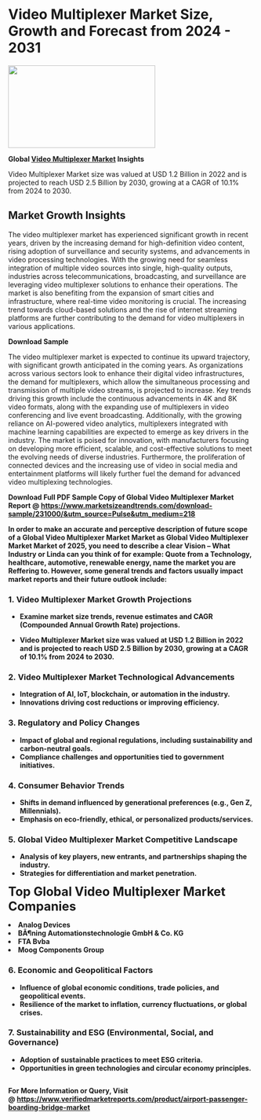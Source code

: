<H1>Video Multiplexer Market Size, Growth and Forecast from 2024 - 2031</H1><img class="aligncenter size-medium wp-image-584254" src="https://thirdeyenews.in/wp-content/uploads/2024/09/Global-Market-Research-300x168.jpeg" alt="" width="300" height="168" /><p><strong>Global&nbsp;<a href="https://www.marketsizeandtrends.com/download-sample/231000/&amp;utm_source=Pulse&amp;utm_medium=218">Video Multiplexer Market</a> Insights</strong></p><p>Video Multiplexer Market size was valued at USD 1.2 Billion in 2022 and is projected to reach USD 2.5 Billion by 2030, growing at a CAGR of 10.1% from 2024 to 2030.</p><p><h2>Market Growth Insights</h2> <p>The video multiplexer market has experienced significant growth in recent years, driven by the increasing demand for high-definition video content, rising adoption of surveillance and security systems, and advancements in video processing technologies. With the growing need for seamless integration of multiple video sources into single, high-quality outputs, industries across telecommunications, broadcasting, and surveillance are leveraging video multiplexer solutions to enhance their operations. The market is also benefiting from the expansion of smart cities and infrastructure, where real-time video monitoring is crucial. The increasing trend towards cloud-based solutions and the rise of internet streaming platforms are further contributing to the demand for video multiplexers in various applications.</p> <p><strong>Download Sample</strong></p> <p>The video multiplexer market is expected to continue its upward trajectory, with significant growth anticipated in the coming years. As organizations across various sectors look to enhance their digital video infrastructures, the demand for multiplexers, which allow the simultaneous processing and transmission of multiple video streams, is projected to increase. Key trends driving this growth include the continuous advancements in 4K and 8K video formats, along with the expanding use of multiplexers in video conferencing and live event broadcasting. Additionally, with the growing reliance on AI-powered video analytics, multiplexers integrated with machine learning capabilities are expected to emerge as key drivers in the industry. The market is poised for innovation, with manufacturers focusing on developing more efficient, scalable, and cost-effective solutions to meet the evolving needs of diverse industries. Furthermore, the proliferation of connected devices and the increasing use of video in social media and entertainment platforms will likely further fuel the demand for advanced video multiplexing technologies.</p> <p><strong></p><p><span class=""><strong>Download Full PDF Sample Copy of Global Video Multiplexer Market Report</strong> @ <a href="https://www.marketsizeandtrends.com/download-sample/231000/&amp;utm_source=Pulse&amp;utm_medium=218" target="_blank">https://www.marketsizeandtrends.com/download-sample/231000/&amp;utm_source=Pulse&amp;utm_medium=218</a></span></p><p>In order to make an accurate and perceptive description of future scope of a Global&nbsp;Video Multiplexer Market Market as Global&nbsp;Video Multiplexer Market Market of 2025, you need to describe a clear Vision &ndash; What Industry or Linda can you think of for example: Quote from a Technology, healthcare, automotive, renewable energy, name the market you are Reffering to. However, some general trends and factors usually impact market reports and their future outlook include:</p><h3>1.&nbsp;<strong>Video Multiplexer Market Growth Projections</strong></h3><ul><li>Examine market size trends, revenue estimates and CAGR (Compounded Annual Growth Rate) projections.</li><li><p>Video Multiplexer Market size was valued at USD 1.2 Billion in 2022 and is projected to reach USD 2.5 Billion by 2030, growing at a CAGR of 10.1% from 2024 to 2030.</p></li></ul><h3>2.&nbsp;<strong>Video Multiplexer Market Technological Advancements</strong></h3><ul><li>Integration of AI, IoT, blockchain, or automation in the industry.</li><li>Innovations driving cost reductions or improving efficiency.</li></ul><h3>3.&nbsp;<strong>Regulatory and Policy Changes</strong></h3><ul><li>Impact of global and regional regulations, including sustainability and carbon-neutral goals.</li><li>Compliance challenges and opportunities tied to government initiatives.</li></ul><h3>4.&nbsp;<strong>Consumer Behavior Trends</strong></h3><ul><li>Shifts in demand influenced by generational preferences (e.g., Gen Z, Millennials).</li><li>Emphasis on eco-friendly, ethical, or personalized products/services.</li></ul><h3>5.&nbsp;<strong>Global Video Multiplexer Market Competitive Landscape</strong></h3><ul><li>Analysis of key players, new entrants, and partnerships shaping the industry.</li><li>Strategies for differentiation and market penetration.</li></ul><p data-pm-slice="1 1 []"><span style="color: inherit; font-family: inherit; font-size: 25px;">Top Global Video Multiplexer Market Companies</span></p><div class="" data-test-id=""><p><li>Analog Devices</li><li> BÃ¶ning Automationstechnologie GmbH & Co. KG</li><li> FTA Bvba</li><li> Moog Components Group</li></p></div><h3>6.&nbsp;<strong>Economic and Geopolitical Factors</strong></h3><ul><li>Influence of global economic conditions, trade policies, and geopolitical events.</li><li>Resilience of the market to inflation, currency fluctuations, or global crises.</li></ul><h3>7.&nbsp;<strong>Sustainability and ESG (Environmental, Social, and Governance)</strong></h3><ul><li>Adoption of sustainable practices to meet ESG criteria.</li><li>Opportunities in green technologies and circular economy principles.</li></ul><h2><strong style="font-size: 14px;">For More Information or Query, Visit @&nbsp;</strong><a style="background-color: #ffffff; font-size: 14px;" href="https://www.marketsizeandtrends.com/report/video-multiplexer-market/" target="_blank">https://www.verifiedmarketreports.com/product/airport-passenger-boarding-bridge-market</a></h2>
